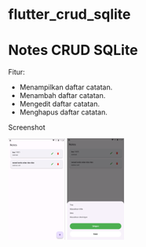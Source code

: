 # flutter_crud_sqlite
 
# Notes CRUD SQLite
 
Fitur:

* Menampilkan daftar catatan.
* Menambah daftar catatan.
* Mengedit daftar catatan.
* Menghapus daftar catatan.


Screenshot

<img src="https://raw.githubusercontent.com/ekohendratno/flutter_crud_sqlite/main/screenshot/img1.png" width="23%"></img> 
<img src="https://raw.githubusercontent.com/ekohendratno/flutter_crud_sqlite/main/screenshot/img2.png" width="23%"></img> 

